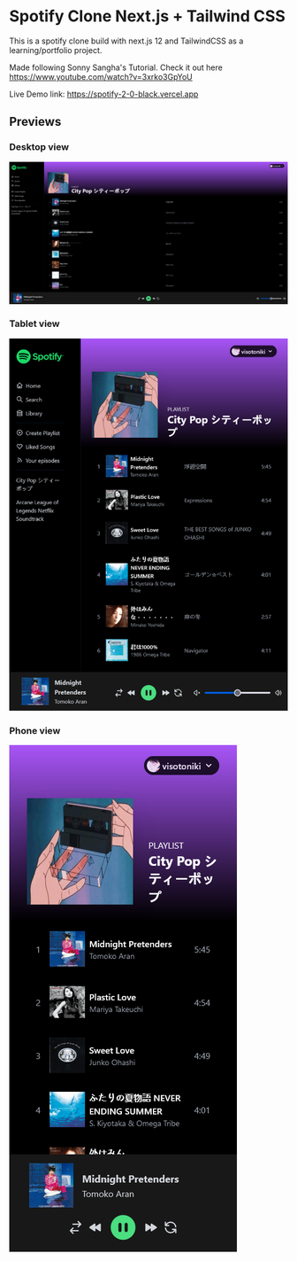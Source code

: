 # Spotify Clone Next.js + Tailwind CSS

This is a spotify clone build with next.js 12 and TailwindCSS as a learning/portfolio project.

Made following Sonny Sangha's Tutorial.
Check it out here https://www.youtube.com/watch?v=3xrko3GpYoU

Live Demo link: https://spotify-2-0-black.vercel.app

## Previews

### Desktop view
![Desktop](./preview/desktop.png)

### Tablet view
![Desktop](./preview/tablet.png)

### Phone view
![Desktop](./preview/phone.png)

